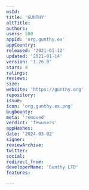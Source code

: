```yaml
---
wsId: 
title: 'GUNTHY'
altTitle: 
authors: 
users: 500
appId: 'org.gunthy.ex'
appCountry: 
released: '2021-01-12'
updated: '2021-01-14'
version: '1.26.0'
stars: 4
ratings: 
reviews: 
size: 
website: 'https://gunthy.org'
repository: 
issue: 
icon: 'org.gunthy.ex.png'
bugbounty: 
meta: 'removed'
verdict: 'fewusers'
appHashes: 
date: '2024-03-02'
signer: 
reviewArchive: 
twitter: 
social: 
redirect_from: 
developerName: 'Gunthy LTD'
features: 

---
```


